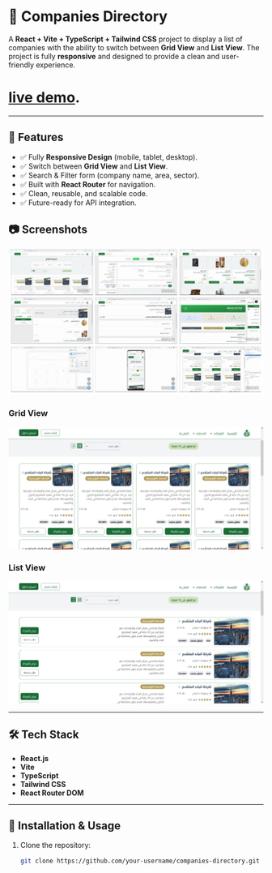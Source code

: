 # 🏢 Companies Directory

A **React + Vite + TypeScript + Tailwind CSS** project to display a list of companies with the ability to switch between **Grid View** and **List View**. The project is fully **responsive** and designed to provide a clean and user-friendly experience.

# [live demo](https://suadi-made.vercel.app/).

---

## 🚀 Features
- ✅ Fully **Responsive Design** (mobile, tablet, desktop).  
- ✅ Switch between **Grid View** and **List View**.  
- ✅ Search & Filter form (company name, area, sector).  
- ✅ Built with **React Router** for navigation.  
- ✅ Clean, reusable, and scalable code.  
- ✅ Future-ready for API integration.  

## 📷 Screenshots
![Screenshot](./public/view/preview.jpg)
### Grid View
![Grid View Screenshot](./public/view/preview-2.png)

### List View
![List View Screenshot](./public/view//preview-3.png)

---

## 🛠️ Tech Stack
- **React.js**  
- **Vite**  
- **TypeScript**  
- **Tailwind CSS**  
- **React Router DOM**

---

## 📂 Installation & Usage

1. Clone the repository:
   ```bash
   git clone https://github.com/your-username/companies-directory.git
